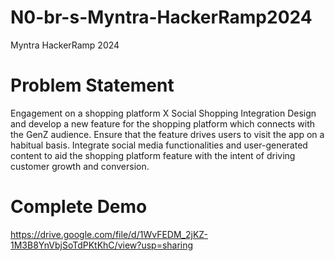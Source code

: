 # N0-br-s-Myntra-HackerRamp2024
Myntra HackerRamp 2024

# Problem Statement
Engagement on a shopping platform X Social Shopping Integration
Design and develop a new feature for the shopping platform which connects with the GenZ audience.
Ensure that the feature drives users to visit the app on a habitual basis.
Integrate social media functionalities and user-generated content to aid the shopping platform feature with the intent of driving customer growth and conversion.

# Complete Demo
https://drive.google.com/file/d/1WvFEDM_2jKZ-1M3B8YnVbjSoTdPKtKhC/view?usp=sharing

